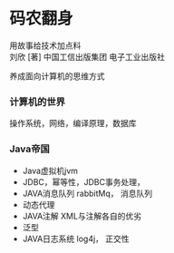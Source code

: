 # 码农翻身
用故事给技术加点料  
刘欣  [著] 
中国工信出版集团 
电子工业出版社 

养成面向计算机的思维方式 

### 计算机的世界
操作系统，网络，编译原理，数据库 

### Java帝国
* Java虚拟机jvm
* JDBC，幂等性，JDBC事务处理，
* JAVA消息队列
rabbitMq， 消息队列
* 动态代理 
* JAVA注解 
XML与注解各自的优劣 
* 泛型
* JAVA日志系统 
log4j， 正交性 
